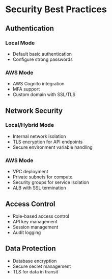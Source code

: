 # Security Best Practices

## Authentication

### Local Mode
- Default basic authentication
- Configure strong passwords

### AWS Mode
- AWS Cognito integration
- MFA support
- Custom domain with SSL/TLS

## Network Security

### Local/Hybrid Mode
- Internal network isolation
- TLS encryption for API endpoints
- Secure environment variable handling

### AWS Mode
- VPC deployment
- Private subnets for compute
- Security groups for service isolation
- ALB with SSL termination

## Access Control
- Role-based access control
- API key management
- Session management
- Audit logging

## Data Protection
- Database encryption
- Secure secret management
- TLS for data in transit
